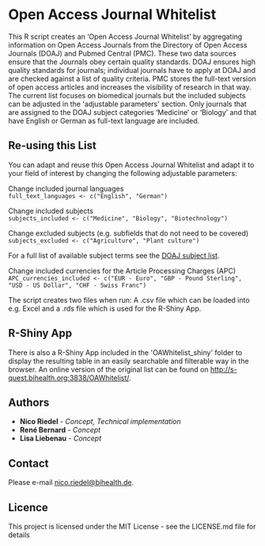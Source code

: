 Open Access Journal Whitelist
================

This R script creates an ‘Open Access Journal Whitelist’ by aggregating information on Open Access Journals from the Directory of Open Access Journals (DOAJ) and Pubmed Central (PMC). These two data sources ensure that the Journals obey certain quality standards. DOAJ ensures high quality standards for journals; individual journals have to apply at DOAJ and are checked against a list of quality criteria. PMC stores the full-text version of open access articles and increases the visibility of research in that way. The current list focuses on biomedical journals but the included subjects can be adjusted in the 'adjustable parameters' section. Only journals that are assigned to the DOAJ subject categories ‘Medicine’ or ‘Biology’ and that have English or German as full-text language are included.

Re-using this List
--------------

You can adapt and reuse this Open Access Journal Whitelist and adapt it to your field of interest by changing the following adjustable parameters:

Change included journal languages  
`full_text_languages <- c("English", "German")`

Change included subjects  
`subjects_included <- c("Medicine", "Biology", "Biotechnology")`

Change excluded subjects (e.g. subfields that do not need to be covered)  
`subjects_excluded <- c("Agriculture", "Plant culture")`

For a full list of available subject terms see the [DOAJ subject list](https://doaj.org/subjects).

Change included currencies for the Article Processing Charges (APC)  
`APC_currencies_included <- c("EUR - Euro", "GBP - Pound Sterling", "USD - US Dollar", "CHF - Swiss Franc")`

The script creates two files when run: A .csv file which can be loaded into e.g. Excel and a .rds file which is used for the R-Shiny App.

R-Shiny App
---------------

There is also a R-Shiny App included in the 'OAWhitelist_shiny' folder to display the resulting table in an easily searchable and filterable way in the browser. An online version of the original list can be found on http://s-quest.bihealth.org:3838/OAWhitelist/.

Authors
---------------

* **Nico Riedel** - *Concept, Technical implementation*
* **René Bernard** - *Concept*
* **Lisa Liebenau** - *Concept*

Contact
---------------

Please e-mail <nico.riedel@bihealth.de>.

Licence
---------------
This project is licensed under the MIT License - see the LICENSE.md file for details

